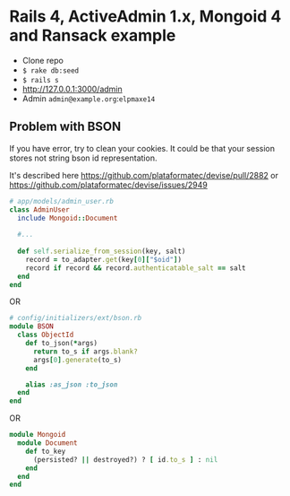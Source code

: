 # Rails 4, ActiveAdmin 1.x, Mongoid 4 and Ransack example

- Clone repo
- `$ rake db:seed`
- `$ rails s`
- http://127.0.0.1:3000/admin
- Admin `admin@example.org`:`elpmaxe14`


## Problem with BSON

If you have error, try to clean your cookies. It could be that your session
stores not string bson id representation.

It's described here https://github.com/plataformatec/devise/pull/2882 or 
https://github.com/plataformatec/devise/issues/2949

```ruby
# app/models/admin_user.rb
class AdminUser
  include Mongoid::Document
  
  #...
  
  def self.serialize_from_session(key, salt)
    record = to_adapter.get(key[0]["$oid"])
    record if record && record.authenticatable_salt == salt
  end
end
```

OR

```ruby
# config/initializers/ext/bson.rb
module BSON
  class ObjectId
    def to_json(*args)
      return to_s if args.blank?
      args[0].generate(to_s)
    end

    alias :as_json :to_json
  end
end
```

OR

```ruby
module Mongoid
  module Document
    def to_key
      (persisted? || destroyed?) ? [ id.to_s ] : nil
    end
  end
end
```
